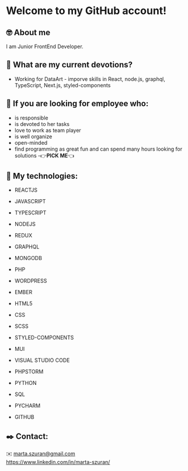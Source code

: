 # Welcome to my GitHub account! 

## :nerd_face: About me

I am Junior FrontEnd Developer.

## :blue_heart: What are my current devotions?
* Working for DataArt - imporve skills in React, node.js, graphql, TypeScript, Next.js, styled-components

## :muscle: If you are looking for employee who:
* is responsible
* is devoted to her tasks
* love to work as team player
* is well organize
* open-minded
* find programming as great fun and can spend many hours looking for solutions 
        -:point_right:__PICK ME__:point_left:

## :hammer: My technologies:

* REACTJS
* JAVASCRIPT
* TYPESCRIPT
* NODEJS
* REDUX
* GRAPHQL
* MONGODB
* PHP
* WORDPRESS

* EMBER
* HTML5
* CSS
* SCSS
* STYLED-COMPONENTS
* MUI
* VISUAL STUDIO CODE
* PHPSTORM
* PYTHON
* SQL
* PYCHARM
* GITHUB

## :black_nib: Contact:
:envelope: marta.szuran@gmail.com      
https://www.linkedin.com/in/marta-szuran/

